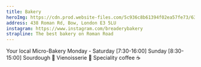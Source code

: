 ```yaml
---
title: Bakery
heroImg: https://cdn.prod.website-files.com/5c936c8b61394f02ea57fe73/633fefefb8c5af5e17af34e6_DSC01957%20(1)-min.webp
address: 438 Roman Rd, Bow, London E3 5LU
instagram: https://www.instagram.com/breaderybakery
strapline: The best bakery on Roman Road
---
```


Your local Micro-Bakery
Monday - Saturday [7:30-16:00]
Sunday [8:30-15:00]
Sourdough 🥖
Vienoisserie 🥐
Speciality coffee ☕️
